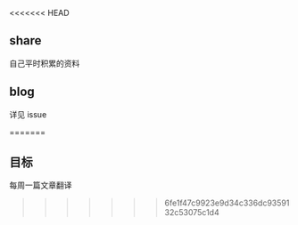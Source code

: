 <<<<<<< HEAD
## share

自己平时积累的资料

## blog

详见 issue 


=======
## 目标

每周一篇文章翻译
>>>>>>> 6fe1f47c9923e9d34c336dc9359132c53075c1d4
